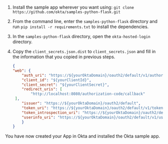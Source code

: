 1. Install the sample app wherever you want using: `git clone https://github.com/okta/samples-python-flask.git`
2. From the command line, enter the `samples-python-flask` directory and run `pip install -r requirements.txt` to install the dependencies.
3. In the `samples-python-flask` directory, open the `okta-hosted-login` directory.
4. Copy the `client_secrets.json.dist` to `client_secrets.json` and fill in the information that you copied in previous steps.

    ```json
    {
    "web": {
        "auth_uri": "https://${yourOktaDomain}/oauth2/default/v1/authorize",
        "client_id": "${yourClientId}",
        "client_secret": "${yourClientSecret}",
        "redirect_uris": [
            "http://localhost:8080/authorization-code/callback"
     ],
        "issuer": "https://${yourOktaDomain}/oauth2/default",
        "token_uri": "https://${yourOktaDomain}/oauth2/default/v1/token",
        "token_introspection_uri": "https://${yourOktaDomain}/oauth2/default/v1/introspect",
        "userinfo_uri": "https://${yourOktaDomain}/oauth2/default/v1/userinfo"
        }
    }
    ```

You have now created your App in Okta and installed the Okta <StackSelector snippet="applang" noSelector inline /> sample app.
